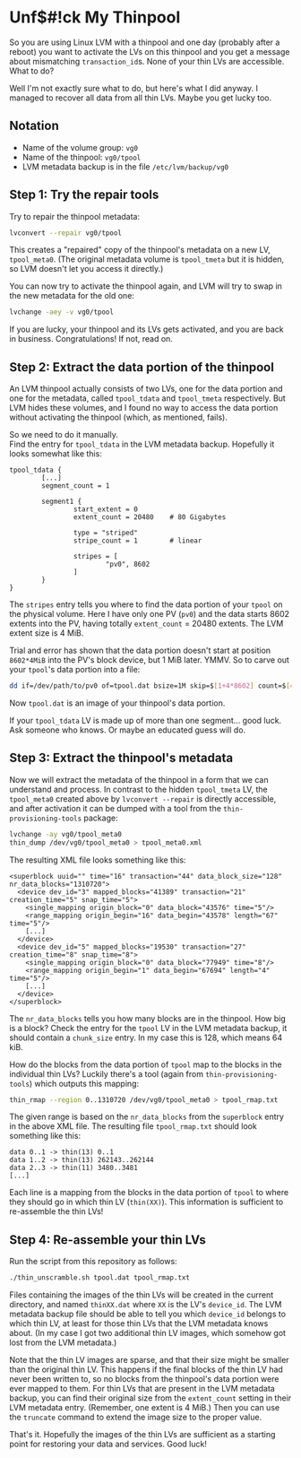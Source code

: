 Unf$#!ck My Thinpool
=====================

So you are using Linux LVM with a thinpool and one day (probably after a reboot)
you want to activate the LVs on this thinpool and you get a message about
mismatching `transaction_id`s. None of your thin LVs are accessible. What to do?

Well I'm not exactly sure what to do, but here's what I did anyway. I managed to
recover all data from all thin LVs. Maybe you get lucky too.


Notation
--------

* Name of the volume group: `vg0`
* Name of the thinpool: `vg0/tpool`
* LVM metadata backup is in the file `/etc/lvm/backup/vg0`


Step 1: Try the repair tools
----------------------------

Try to repair the thinpool metadata:

```bash
lvconvert --repair vg0/tpool
```

This creates a "repaired" copy of the thinpool's metadata on a new LV,
`tpool_meta0`. (The original metadata volume is `tpool_tmeta` but it is
hidden, so LVM doesn't let you access it directly.)

You can now try to activate the thinpool again, and LVM will try to
swap in the new metadata for the old one:

```bash
lvchange -aey -v vg0/tpool
```

If you are lucky, your thinpool and its LVs gets activated, and you
are back in business. Congratulations! If not, read on.


Step 2: Extract the data portion of the thinpool
-------------------------------------------------

An LVM thinpool actually consists of two LVs, one for the data portion
and one for the metadata, called `tpool_tdata` and `tpool_tmeta` respectively.
But LVM hides these volumes, and I found no way to access the data portion
without activating the thinpool (which, as mentioned, fails).

So we need to do it manually.  
Find the entry for `tpool_tdata` in the LVM metadata backup.
Hopefully it looks somewhat like this:

```
tpool_tdata {
        [...]
        segment_count = 1

        segment1 {
                start_extent = 0
                extent_count = 20480    # 80 Gigabytes

                type = "striped"
                stripe_count = 1        # linear

                stripes = [
                        "pv0", 8602
                ]
        }
}
```

The `stripes` entry tells you where to find the data portion of your `tpool`
on the physical volume. Here I have only one PV (`pv0`) and the data starts
8602 extents into the PV, having totally `extent_count` = 20480 extents.
The LVM extent size is 4 MiB.

Trial and error has shown that the data portion doesn't start at position
`8602*4MiB` into the PV's block device, but 1 MiB later. YMMV. So to carve out
your `tpool`'s data portion into a file:

```bash
dd if=/dev/path/to/pv0 of=tpool.dat bsize=1M skip=$[1+4*8602] count=$[4*20480]
```

Now `tpool.dat` is an image of your thinpool's data portion.

If your `tpool_tdata` LV is made up of more than one segment... good luck.
Ask someone who knows. Or maybe an educated guess will do.


Step 3: Extract the thinpool's metadata
----------------------------------------

Now we will extract the metadata of the thinpool in a form that we can understand and
process. In contrast to the hidden `tpool_tmeta` LV, the `tpool_meta0` created above by
`lvconvert --repair` is directly accessible, and after activation it can be
dumped with a tool from the `thin-provisioning-tools` package:

```bash
lvchange -ay vg0/tpool_meta0
thin_dump /dev/vg0/tpool_meta0 > tpool_meta0.xml
```

The resulting XML file looks something like this:

```
<superblock uuid="" time="16" transaction="44" data_block_size="128" nr_data_blocks="1310720">
  <device dev_id="3" mapped_blocks="41389" transaction="21" creation_time="5" snap_time="5">
    <single_mapping origin_block="0" data_block="43576" time="5"/>
    <range_mapping origin_begin="16" data_begin="43578" length="67" time="5"/>
    [...]
  </device>
  <device dev_id="5" mapped_blocks="19530" transaction="27" creation_time="8" snap_time="8">
    <single_mapping origin_block="0" data_block="77949" time="8"/>
    <range_mapping origin_begin="1" data_begin="67694" length="4" time="5"/>
    [...]
  </device>
</superblock>
```

The `nr_data_blocks` tells you how many blocks are in the thinpool. How big is a block?
Check the entry for the `tpool` LV in the LVM metadata backup, it should contain a
`chunk_size` entry. In my case this is 128, which means 64 kiB.

How do the blocks from the data portion of `tpool` map to the blocks in the individual
thin LVs? Luckily there's a tool (again from `thin-provisioning-tools`) which outputs
this mapping:

```bash
thin_rmap --region 0..1310720 /dev/vg0/tpool_meta0 > tpool_rmap.txt
```

The given range is based on the `nr_data_blocks` from the `superblock` entry in the above XML file.
The resulting file `tpool_rmap.txt` should look something like this:

```
data 0..1 -> thin(13) 0..1
data 1..2 -> thin(13) 262143..262144
data 2..3 -> thin(11) 3480..3481
[...]
```

Each line is a mapping from the blocks in the data portion of `tpool` to where
they should go in which thin LV (`thin(XX)`). This information is sufficient
to re-assemble the thin LVs!


Step 4: Re-assemble your thin LVs
---------------------------------

Run the script from this repository as follows:

```bash
./thin_unscramble.sh tpool.dat tpool_rmap.txt
```

Files containing the images of the thin LVs will be created in the current
directory, and named `thinXX.dat` where `XX` is the LV's `device_id`.
The LVM metadata backup file should be able to tell you which `device_id`
belongs to which thin LV, at least for those thin LVs that the LVM metadata
knows about. (In my case I got two additional thin LV images, which somehow
got lost from the LVM metadata.)

Note that the thin LV images are sparse, and that their size might be smaller
than the original thin LV. This happens if the final blocks of the thin LV
had never been written to, so no blocks from the thinpool's data portion were
ever mapped to them. For thin LVs that are present in the LVM metadata backup,
you can find their original size from the `extent_count` setting in their LVM
metadata entry. (Remember, one extent is 4 MiB.) Then you can use the
`truncate` command to extend the image size to the proper value.

That's it. Hopefully the images of the thin LVs are sufficient as a starting
point for restoring your data and services. Good luck!

